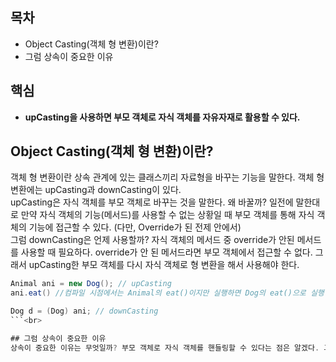 ## 목차
- Object Casting(객체 형 변환)이란?
- 그럼 상속이 중요한 이유
## 핵심
- **upCasting을 사용하면 부모 객체로 자식 객체를 자유자재로 활용할 수 있다.**

## Object Casting(객체 형 변환)이란?
객체 형 변환이란 상속 관계에 있는 클래스끼리 자료형을 바꾸는 기능을 말한다. 객체 형 변환에는 upCasting과 downCasting이 있다.<br>
upCasting은 자식 객체를 부모 객체로 바꾸는 것을 말한다. 왜 바꿀까? 일전에 말한대로 만약 자식 객체의 기능(메서드)를 사용할 수 없는 상황일 때 부모 객체를 통해 자식 객체의 기능에 접근할 수 있다. (다만, Override가 된 전제 안에서)<br>
그럼 downCasting은 언제 사용할까? 자식 객체의 메서드 중 override가 안된 메서드를 사용할 때 필요하다. override가 안 된 메서드라면 부모 객체에서 접근할 수 없다. 그래서 upCasting한 부모 객체를 다시 자식 객체로 형 변환을 해서 사용해야 한다.<br>
```java
Animal ani = new Dog(); // upCasting
ani.eat() //컴파일 시점에서는 Animal의 eat()이지만 실행하면 Dog의 eat()으로 실행

Dog d = (Dog) ani; // downCasting
```<br>

## 그럼 상속이 중요한 이유
상속이 중요한 이유는 무엇일까? 부모 객체로 자식 객체를 핸들링할 수 있다는 점은 알겠다. 그럼 이게 실생활에서 어떻게 사용될까? 바로 API를 쓸 때 중요하다. 대부분의 API는 상속으로 이루어져있기 때문에 이 원리를 안다면 똑똑하게 사용할 수 있다.